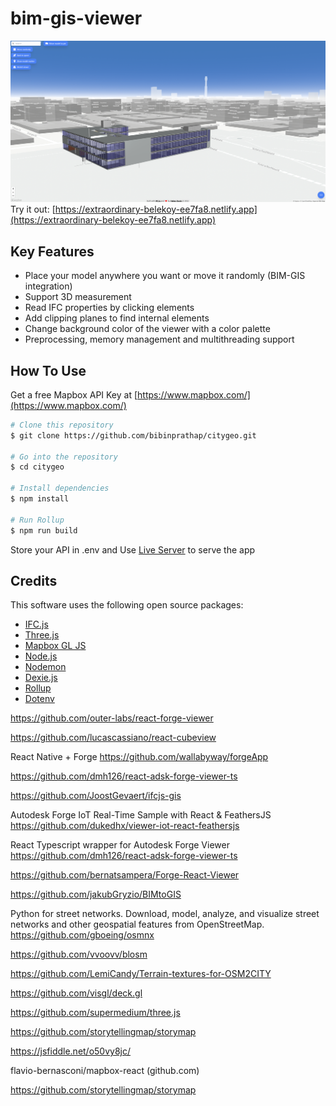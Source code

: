 # bim-gis-viewer

![img](BIM-GIS.png)
Try it out: [https://extraordinary-belekoy-ee7fa8.netlify.app](https://extraordinary-belekoy-ee7fa8.netlify.app)

 
## Key Features

- Place your model anywhere you want or move it randomly (BIM-GIS integration)
- Support 3D measurement
- Read IFC properties by clicking elements
- Add clipping planes to find internal elements
- Change background color of the viewer with a color palette
- Preprocessing, memory management and multithreading support

## How To Use

Get a free Mapbox API Key at [https://www.mapbox.com/](https://www.mapbox.com/)

```bash
# Clone this repository
$ git clone https://github.com/bibinprathap/citygeo.git

# Go into the repository
$ cd citygeo

# Install dependencies
$ npm install

# Run Rollup
$ npm run build
```

Store your API in .env and Use [Live Server](https://marketplace.visualstudio.com/items?itemName=ritwickdey.LiveServer) to serve the app

## Credits

This software uses the following open source packages:

- [IFC.js](https://ifcjs.github.io/info/)
- [Three.js](https://threejs.org/)
- [Mapbox GL JS](https://www.mapbox.com/mapbox-gljs)
- [Node.js](https://nodejs.org/)
- [Nodemon](https://nodemon.io/)
- [Dexie.js](https://dexie.org/)
- [Rollup](https://rollupjs.org/guide/en/)
- [Dotenv](https://dotenv.org/)


https://github.com/outer-labs/react-forge-viewer

https://github.com/lucascassiano/react-cubeview

React Native + Forge
https://github.com/wallabyway/forgeApp

https://github.com/dmh126/react-adsk-forge-viewer-ts


https://github.com/JoostGevaert/ifcjs-gis

Autodesk Forge IoT Real-Time Sample with React & FeathersJS
https://github.com/dukedhx/viewer-iot-react-feathersjs


React Typescript wrapper for Autodesk Forge Viewer
https://github.com/dmh126/react-adsk-forge-viewer-ts


https://github.com/bernatsampera/Forge-React-Viewer

https://github.com/jakubGryzio/BIMtoGIS

Python for street networks. Download, model, analyze, and visualize street networks and other geospatial features from OpenStreetMap.
https://github.com/gboeing/osmnx


https://github.com/vvoovv/blosm


https://github.com/LemiCandy/Terrain-textures-for-OSM2CITY


https://github.com/visgl/deck.gl

https://github.com/supermedium/three.js


https://github.com/storytellingmap/storymap






https://jsfiddle.net/o50vy8jc/

flavio-bernasconi/mapbox-react (github.com)


https://github.com/storytellingmap/storymap
